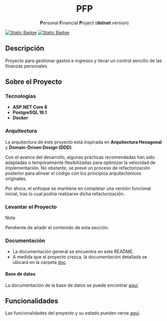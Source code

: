 <!-- todo: translate the README.md file: https://github.com/jonatasemidio/multilanguage-readme-pattern?tab=readme-ov-file -->

<h1 align=center>PFP</h1>
<p align=center><b>P</b>ersonal <b>F</b>inancial <b>P</b>roject (<b>dotnet</b> version)</p>

[![Static Badge](https://img.shields.io/badge/lang-en-blue)](README.md) [![Static Badge](https://img.shields.io/badge/lang-es-red)](README.es-ES.md)

## Descripción
Proyecto para gestionar gastos e ingresos y llevar un control sencillo de las finanzas personales.

## Sobre el Proyecto

### Tecnologías
- **ASP.NET Core 8**
- **PostgreSQL 16.1**
- **Docker**

### Arquitectura
La arquitectura de este proyecto está inspirada en **Arquitectura Hexagonal** y **Domain-Driven Design (DDD)**.

Con el avance del desarrollo, algunas prácticas recomendadas han sido adaptadas o temporalmente flexibilizadas para optimizar la velocidad de implementación. No obstante, se prevé un proceso de refactorización posterior para alinear el código con los principios arquitectónicos originales.

Por ahora, el enfoque se mantiene en completar una versión funcional inicial, tras lo cual podría realizarse dicha refactorización.

### Levantar el Proyecto
> [!NOTE]
> Pendiente de añadir el contenido de esta sección.

### Documentación
- La documentación general se encuentra en este README.
- A medida que el proyecto crezca, la documentación detallada se ubicará en la carpeta [doc](doc).

#### Base de datos
La documentación de la base de datos se puede encontrar [aquí](doc/database/).

## Funcionalidades
Las funcionalidades del proyecto y su estado pueden verse [aquí](doc/functionality/README.es-ES.md).
